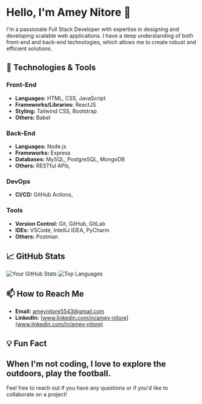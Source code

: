 # Hello, I'm Amey Nitore 👋

I'm a passionate Full Stack Developer with expertise in designing and developing scalable web applications. I have a deep understanding of both front-end and back-end technologies, which allows me to create robust and efficient solutions.

## 🔧 Technologies & Tools

### Front-End
- **Languages:** HTML, CSS, JavaScript
- **Frameworks/Libraries:** ReactJS
- **Styling:**  Tailwind CSS, Bootstrap
- **Others:** Babel

### Back-End
- **Languages:** Node.js
- **Frameworks:** Express
- **Databases:** MySQL, PostgreSQL, MongoDB
- **Others:** RESTful APIs, 

### DevOps
- **CI/CD:**  GitHub Actions,


### Tools
- **Version Control:** Git, GitHub, GitLab
- **IDEs:** VSCode, IntelliJ IDEA, PyCharm
- **Others:** Postman
  
## 📈 GitHub Stats

![Your GitHub Stats](https://github-readme-stats.vercel.app/api?username=Amey0312&show_icons=true&theme=radical)
![Top Languages](https://github-readme-stats.vercel.app/api/top-langs/?username=Amey0312&layout=compact&theme=radical)

## 📫 How to Reach Me

- **Email:** ameynitore5543@gmail.com
- **LinkedIn:** [www.linkedin.com/in/amey-nitore](www.linkedin.com/in/amey-nitore)



## 💡 Fun Fact

When I'm not coding, I love to explore the outdoors, play the football.
---
Feel free to reach out if you have any questions or if you'd like to collaborate on a project!
